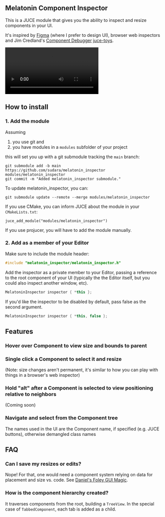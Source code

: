 ## Melatonin Component Inspector

This is a JUCE module that gives you the ability to inspect and resize components in your UI.

It's inspired by [Figma](https://figma.com) (where I prefer to design UI), browser web inspectors and Jim Credland's [Component Debugger](https://github.com/jcredland/juce-toys/blob/master/jcf_debug/source/component_debugger.cpp) [juce-toys](https://github.com/jcredland/juce-toys). 

![](https://user-images.githubusercontent.com/472/115612633-c7eacc00-a2eb-11eb-8333-1b43ff7ed793.mp4)

## How to install

### 1. Add the module

Assuming 

1. you use git and 
2. you have modules in a `modules` subfolder of your project

this will set you up with a git submodule tracking the `main` branch:

```git
git submodule add -b main https://github.com/sudara/melatonin_inspector modules/melatonin_inspector
git commit -m "Added melatonin_inspector submodule."
```

To update melatonin_inspector, you can:
```git
git submodule update --remote --merge modules/melatonin_inspector
```

If you use CMake, you can inform JUCE about the module in your `CMakeLists.txt`:
```
juce_add_module("modules/melatonin_inspector")
```

If you use projucer, you will have to add the module manually.
 
### 2. Add as a member of your Editor

Make sure to include the module header:

```cpp
#include "melatonin_inspector/melatonin_inspector.h"
```

Add the inspector as a private member to your Editor, passing a reference to the root component of your UI (typically the the Editor itself, but you could also inspect another window, etc).

```cpp
MelatoninInspector inspector { *this };
```

If you'd like the inspector to be disabled by default, pass false as the second argument.

```cpp
MelatoninInspector inspector { *this, false };
```

## Features

### Hover over Component to view size and bounds to parent

### Single click a Component to select it and resize

(Note: size changes aren't permanent, it's similar to how you can play with things in a browser's web inspector)

### Hold "alt" after a Component is selected to view positioning relative to neighbors

(Coming soon)

### Navigate and select from the Component tree

The names used in the UI are the Component name, if specified (e.g. JUCE buttons), otherwise demangled class names

## FAQ

### Can I save my resizes or edits?

Nope! For that, one would need a component system relying on data for placement and size vs. code. See [Daniel's Foley GUI Magic](https://github.com/ffAudio/foleys_gui_magic).

### How is the component hierarchy created?

It traverses components from the root, building a `TreeView`. In the special case of `TabbedComponent`, each tab is added as a child. 
